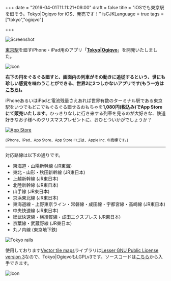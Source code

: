 +++
date = "2016-04-01T11:11:21+09:00"
draft = false
title = "iOSでも東京駅を廻そう。Tokyo|Ogiqvo for iOS、発売です！"
isCJKLanguage = true
tags = ["tokyo","ogiqvo"]

+++

![Screenshot](/img/ipad_feature_graphic.png)

[東京駅](https://ja.wikipedia.org/wiki/%E6%9D%B1%E4%BA%AC%E9%A7%85)を廻すiPhone・iPad用のアプリ「**[Tokyo|Ogiqvo](https://itunes.apple.com/jp/app/tokyo-ogiqvo/id1097100677?mt=8)**」を開発いたしました。

![Icon](/img/raster-tokyo.png)

**右下の円をぐるぐる廻すと、画面内の列車がその動きに追従するという、世にも珍しい感覚を味わうことができる、世界2に2つしかないアプリです(もう一方は[こちら](/post/tokyo-ja))。**

iPhoneあるいはiPadと電池残量さえあれば世界有数のターミナル駅である東京駅をいつでもどこでもぐるぐる廻せるおもちゃを**1,080円(税込み)でApp Storeにて販売いたします**。ひっきりなしに行き来する列車を見るのが大好きな、鉄道好きなお子様へのクリスマスプレゼントに、おひとついかがでしょうか？

[![App Store](/img/Download_on_the_App_Store_JP_135x40.svg)](https://itunes.apple.com/jp/app/tokyo-ogiqvo/id1097100677?mt=8)

<sub>(iPhone、iPad、App Store、App Store ロゴは、Apple Inc. の商標です。)</sub>

----

対応路線は以下の通りです。

* 東海道・山陽新幹線 (JR東海)
* 東北・山形・秋田新幹線 (JR東日本)
* 上越新幹線 (JR東日本)
* 北陸新幹線 (JR東日本)
* 山手線 (JR東日本)
* 京浜東北線 (JR東日本)
* 東海道線・上野東京ライン・常磐線・成田線・宇都宮線・高崎線 (JR東日本)
* 中央快速線 (JR東日本)
* 総武快速線・横須賀線・成田エクスプレス (JR東日本)
* 京葉線・武蔵野線 (JR東日本)
* 丸ノ内線 (東京地下鉄)

![Tokyo rails](/img/tokyo-rails.png)

使用しております[Vector tile maps](https://github.com/opensciencemap/vtm)ライブラリは[Lesser GNU Public License version 3](http://www.gnu.org/licenses/lgpl-3.0.html)なので、Tokyo|OgiqvoもLGPLv3です。ソースコードは[こちら](https://github.com/ogiqvo/ogiqvo.com-opensciencemap-lgplv3)から入手できます。

![Icon](/img/icon_144.png)
